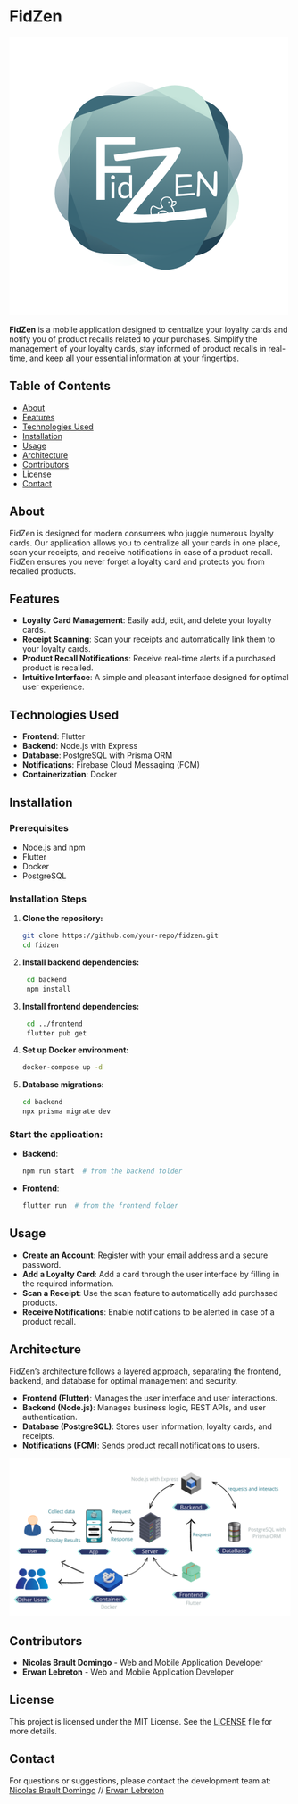 # FidZen

![FidZen Logo](https://github.com/Ho2bes/FidZen/blob/develop/image/LOGO%20FIDZEN.png)

**FidZen** is a mobile application designed to centralize your loyalty cards and notify you of product recalls related to your purchases. Simplify the management of your loyalty cards, stay informed of product recalls in real-time, and keep all your essential information at your fingertips.

## Table of Contents

- [About](#about)
- [Features](#features)
- [Technologies Used](#technologies-used)
- [Installation](#installation)
- [Usage](#usage)
- [Architecture](#architecture)
- [Contributors](#contributors)
- [License](#license)
- [Contact](#contact)

## About

FidZen is designed for modern consumers who juggle numerous loyalty cards. Our application allows you to centralize all your cards in one place, scan your receipts, and receive notifications in case of a product recall. FidZen ensures you never forget a loyalty card and protects you from recalled products.

## Features

- **Loyalty Card Management**: Easily add, edit, and delete your loyalty cards.
- **Receipt Scanning**: Scan your receipts and automatically link them to your loyalty cards.
- **Product Recall Notifications**: Receive real-time alerts if a purchased product is recalled.
- **Intuitive Interface**: A simple and pleasant interface designed for optimal user experience.

## Technologies Used

- **Frontend**: Flutter
- **Backend**: Node.js with Express
- **Database**: PostgreSQL with Prisma ORM
- **Notifications**: Firebase Cloud Messaging (FCM)
- **Containerization**: Docker

## Installation

### Prerequisites

- Node.js and npm
- Flutter
- Docker
- PostgreSQL

### Installation Steps

1. **Clone the repository:**
   ```bash
   git clone https://github.com/your-repo/fidzen.git
   cd fidzen
   ```

2. **Install backend dependencies:**
   ```bash
   	cd backend
	npm install
   ```

3. **Install frontend dependencies:**
   ```bash
   	cd ../frontend
	flutter pub get
	```

4. **Set up Docker environment:**
   ```bash
   docker-compose up -d
   ```

5. **Database migrations:**
   ```bash
   cd backend
   npx prisma migrate dev
   ```

### Start the application:

- **Backend**:
    ```bash
    npm run start  # from the backend folder
    ```
- **Frontend**:
    ```bash
    flutter run  # from the frontend folder
    ```

## Usage

- **Create an Account**: Register with your email address and a secure password.
- **Add a Loyalty Card**: Add a card through the user interface by filling in the required information.
- **Scan a Receipt**: Use the scan feature to automatically add purchased products.
- **Receive Notifications**: Enable notifications to be alerted in case of a product recall.

## Architecture

FidZen’s architecture follows a layered approach, separating the frontend, backend, and database for optimal management and security.

- **Frontend (Flutter)**: Manages the user interface and user interactions.
- **Backend (Node.js)**: Manages business logic, REST APIs, and user authentication.
- **Database (PostgreSQL)**: Stores user information, loyalty cards, and receipts.
- **Notifications (FCM)**: Sends product recall notifications to users.

![Architecture FidZen](https://github.com/Ho2bes/FidZen/blob/develop/image/Architecture%20FidZen.png)

## Contributors

- **Nicolas Brault Domingo** - Web and Mobile Application Developer
- **Erwan Lebreton** - Web and Mobile Application Developer

## License

This project is licensed under the MIT License. See the [LICENSE](LICENSE) file for more details.

## Contact

For questions or suggestions, please contact the development team at:
[Nicolas Brault Domingo](https://www.linkedin.com/in/nicolas-b-d/) //
[Erwan Lebreton](https://www.linkedin.com/in/erwan-lebreton-336aa8203/)
